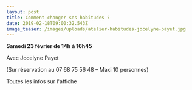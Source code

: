 ```yaml
---
layout: post
title: Comment changer ses habitudes ?
date: 2019-02-18T09:00:32.543Z
image_teaser: /images/uploads/atelier-habitudes-jocelyne-payet.jpg
---
```

**Samedi 23 février de 14h à 16h45**

Avec Jocelyne Payet

(Sur réservation au 07 68 75 56 48 – Maxi 10 personnes)

Toutes les infos sur l'affiche
